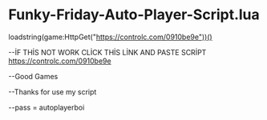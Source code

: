 # Funky-Friday-Auto-Player-Script.lua

loadstring(game:HttpGet("https://controlc.com/0910be9e"))()

--İF THİS NOT WORK CLİCK THİS LİNK AND PASTE SCRİPT https://controlc.com/0910be9e

--Good Games

--Thanks for use my script

--pass = autoplayerboi
